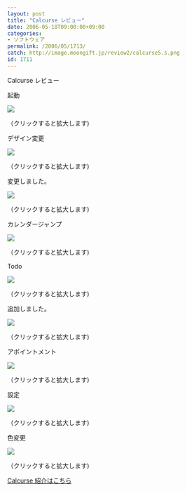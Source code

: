 ```yaml
---
layout: post
title: "Calcurse レビュー"
date: 2006-05-18T09:00:00+09:00
categories:
- ソフトウェア
permalink: /2006/05/1713/
catch: http://image.moongift.jp/review2/calcurse5.s.png
id: 1711
---
```

Calcurse レビュー  
<!--more-->

起動

  

[![](http://image.moongift.jp/review2/calcurse1.s.png)](http://image.moongift.jp/review2/calcurse1.png)  
  
（クリックすると拡大します)

  

デザイン変更

  

[![](http://image.moongift.jp/review2/calcurse2.s.png)](http://image.moongift.jp/review2/calcurse2.png)  
  
（クリックすると拡大します)

  

変更しました。

  

[![](http://image.moongift.jp/review2/calcurse3.s.png)](http://image.moongift.jp/review2/calcurse3.png)  
  
（クリックすると拡大します)

  

カレンダージャンプ

  

[![](http://image.moongift.jp/review2/calcurse4.s.png)](http://image.moongift.jp/review2/calcurse4.png)  
  
（クリックすると拡大します)

  

Todo

  

[![](http://image.moongift.jp/review2/calcurse5.s.png)](http://image.moongift.jp/review2/calcurse5.png)  
  
（クリックすると拡大します)

  

追加しました。

  

[![](http://image.moongift.jp/review2/calcurse6.s.png)](http://image.moongift.jp/review2/calcurse6.png)  
  
（クリックすると拡大します)

  

アポイントメント

  

[![](http://image.moongift.jp/review2/calcurse7.s.png)](http://image.moongift.jp/review2/calcurse7.png)  
  
（クリックすると拡大します)

  

設定

  

[![](http://image.moongift.jp/review2/calcurse8.s.png)](http://image.moongift.jp/review2/calcurse8.png)  
  
（クリックすると拡大します)

  

色変更

  

[![](http://image.moongift.jp/review2/calcurse9.s.png)](http://image.moongift.jp/review2/calcurse9.png)  
  
（クリックすると拡大します)

  

[Calcurse 紹介はこちら](http://oss.moongift.jp/intro/i-1711.html)

